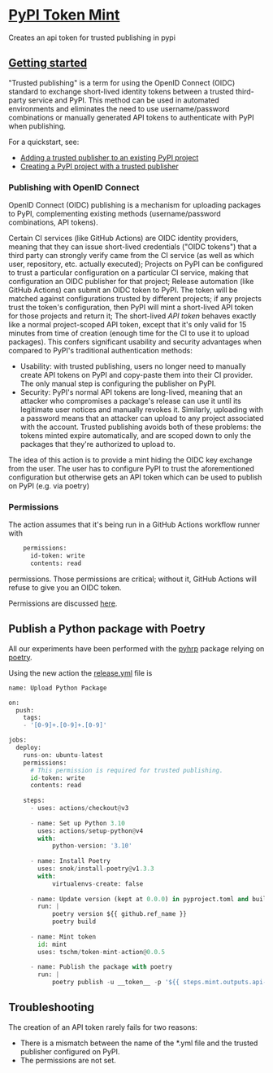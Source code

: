 # [PyPI Token Mint](https://github.com/marketplace/actions/pypi-token-mint)

Creates an api token for trusted publishing in pypi

## [Getting started](https://docs.pypi.org/trusted-publishers/)

"Trusted publishing" is a term for using the OpenID Connect (OIDC) 
standard to exchange short-lived identity tokens between a 
trusted third-party service and PyPI. 
This method can be used in automated environments and 
eliminates the need to use username/password combinations 
or manually generated API tokens to 
authenticate with PyPI when publishing.

For a quickstart, see:

* [Adding a trusted publisher to an existing PyPI project](https://docs.pypi.org/trusted-publishers/adding-a-publisher/)
* [Creating a PyPI project with a trusted publisher](https://docs.pypi.org/trusted-publishers/creating-a-project-through-oidc/)

### Publishing with OpenID Connect

OpenID Connect (OIDC) publishing is a mechanism for uploading packages to PyPI, 
complementing existing methods (username/password combinations, API tokens).

Certain CI services (like GitHub Actions) are OIDC identity providers, 
meaning that they can issue short-lived credentials ("OIDC tokens") 
that a third party can strongly verify came from 
the CI service (as well as which user, repository, etc. actually executed);
Projects on PyPI can be configured to trust a particular configuration 
on a particular CI service, making that configuration an OIDC publisher 
for that project;
Release automation (like GitHub Actions) can submit an 
OIDC token to PyPI. The token will be matched against configurations 
trusted by different projects; if any projects trust the token's configuration, 
then PyPI will mint a short-lived API token for those projects and return it;
The short-lived *API token* behaves exactly like a normal project-scoped API token, 
except that it's only valid for 15 minutes from time of creation 
(enough time for the CI to use it to upload packages).
This confers significant usability and security advantages 
when compared to PyPI's traditional authentication methods:

* Usability: with trusted publishing, users no longer need to manually create API tokens on PyPI and copy-paste them into their CI provider. The only manual step is configuring the publisher on PyPI.
* Security: PyPI's normal API tokens are long-lived, meaning that an attacker who compromises a package's release can use it until its legitimate user notices and manually revokes it. Similarly, uploading with a password means that an attacker can upload to any project associated with the account. Trusted publishing avoids both of these problems: the tokens minted expire automatically, and are scoped down to only the packages that they're authorized to upload to.

The idea of this action is to provide a mint hiding the OIDC key exchange 
from the user. The user has to configure PyPI to trust the aforementioned configuration
but otherwise gets an API token which can be used to publish on PyPI (e.g. via poetry)

### Permissions

The action assumes that it's being run 
in a GitHub Actions workflow runner with 

```bash
    permissions:
      id-token: write
      contents: read
```
permissions. Those permissions are critical; without it, GitHub Actions will refuse to give you an OIDC token.

Permissions are discussed [here](https://github.com/glassechidna/ghaoidc/issues/1).

## Publish a Python package with Poetry

All our experiments have been performed with the [pyhrp](https://github.com/tschm/pyhrp) package
relying on 
[poetry](https://python-poetry.org).

Using the new action the [release.yml](https://github.com/tschm/pyhrp/blob/main/.github/workflows/release.yml) file is

```python
name: Upload Python Package

on:
  push:
    tags:
    - '[0-9]+.[0-9]+.[0-9]'

jobs:
  deploy:
    runs-on: ubuntu-latest
    permissions:
      # This permission is required for trusted publishing.
      id-token: write
      contents: read
      
    steps:
      - uses: actions/checkout@v3
    
      - name: Set up Python 3.10
        uses: actions/setup-python@v4
        with:
            python-version: '3.10'
                  
      - name: Install Poetry
        uses: snok/install-poetry@v1.3.3
        with:
            virtualenvs-create: false
      
      - name: Update version (kept at 0.0.0) in pyproject.toml and build
        run: |
            poetry version ${{ github.ref_name }}
            poetry build
            
      - name: Mint token
        id: mint
        uses: tschm/token-mint-action@0.0.5
      
      - name: Publish the package with poetry
        run: |
            poetry publish -u __token__ -p '${{ steps.mint.outputs.api-token }}'
```

## Troubleshooting

The creation of an API token rarely fails for two reasons:

* There is a mismatch between the name of the *.yml file and the trusted publisher configured on PyPI. 
* The permissions are not set.

